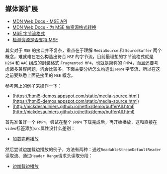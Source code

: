 ## 媒体源扩展

- [MDN Web Docs - MSE API](https://developer.mozilla.org/zh-CN/docs/Web/API/Media_Source_Extensions_API)
- [MDN Web Docs - 为 MSE 做资源格式转换](https://developer.mozilla.org/en-US/docs/Web/API/Media_Source_Extensions_API/Transcoding_assets_for_MSE)
- [MSE 字节流格式](https://www.w3.org/TR/mse-byte-stream-format-isobmff/)
- [检测资源是否支持 MSE](http://nickdesaulniers.github.io/mp4info/)

其实对于 `MSE` 的接口并不复杂，重点在于理解 `MediaSource` 和 `SourceBuffer` 两个概念，难就难在怎么构造出符合 `MSE` 的字节流，目前最理想的字节流格式就是 `H264` 和 `AAC` 组成的封装格式 `Fragmented MP4`，也就是简称的 `FMP4`，而且还要考虑诸多兼容问题，坑会比较多，下面主要分析怎么构造出 `FMP4` 字节流，所以在这之前要熟悉上面链接里的 `MSE` 概念。

参考网上的例子来操作一下：

- [https://html5-demos.appspot.com/static/media-source.html](https://html5-demos.appspot.com/static/media-source.html)
- [http://nickdesaulniers.github.io/netfix/demo/bufferAll.html](http://nickdesaulniers.github.io/netfix/demo/bufferAll.html)

首先准备好一个 `FMP4`，尝试在整个 `FMP4` 下载完成后，再开始播放，这和直接在`video`标签添加`src`属性没什么差别：

- [加载完再播放](http://zhw2590582.github.io/live-video-study-notes/mse-bufferAll.html)

然后尝试边加载边播放的例子，方法有两种：通过`ReadableStreamDefaultReader`读取流、通过`Header Range`请求头读取分段：

- [边加载边播放](http://zhw2590582.github.io/live-video-study-notes/mse-bufferStream.html)
